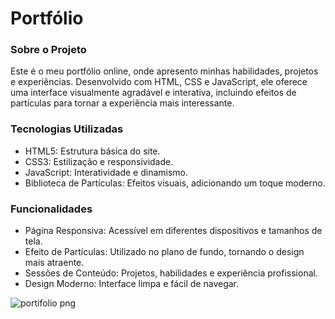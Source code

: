 # Portfólio

### Sobre o Projeto
Este é o meu portfólio online, onde apresento minhas habilidades, projetos e experiências. Desenvolvido com HTML, CSS e JavaScript, ele oferece uma interface visualmente agradável e interativa, incluindo efeitos de partículas para tornar a experiência mais interessante.

### Tecnologias Utilizadas 
* HTML5: Estrutura básica do site.
* CSS3: Estilização e responsividade.
* JavaScript: Interatividade e dinamismo.
* Biblioteca de Partículas: Efeitos visuais, adicionando um toque moderno.
### Funcionalidades
* Página Responsiva: Acessível em diferentes dispositivos e tamanhos de tela.
* Efeito de Partículas: Utilizado no plano de fundo, tornando o design mais atraente.
* Sessões de Conteúdo: Projetos, habilidades e experiência profissional.
* Design Moderno: Interface limpa e fácil de navegar.

![portifolio png](https://github.com/user-attachments/assets/ebf38447-2bc0-4eab-a621-8a213d0fad7d)
